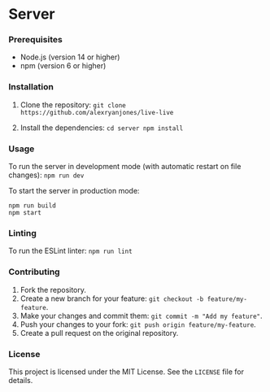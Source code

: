 # Server

### Prerequisites

- Node.js (version 14 or higher)
- npm (version 6 or higher)

### Installation

1. Clone the repository:
`git clone https://github.com/alexryanjones/live-live`

2. Install the dependencies:
`cd server npm install`


### Usage


To run the server in development mode (with automatic restart on file changes):
`npm run dev`


To start the server in production mode:
```
npm run build
npm start
```


### Linting

To run the ESLint linter:
`npm run lint`


### Contributing

1. Fork the repository.
2. Create a new branch for your feature: `git checkout -b feature/my-feature`.
3. Make your changes and commit them: `git commit -m "Add my feature"`.
4. Push your changes to your fork: `git push origin feature/my-feature`.
5. Create a pull request on the original repository.

### License

This project is licensed under the MIT License. See the `LICENSE` file for details.